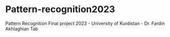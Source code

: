 # Pattern-recognition2023
Pattern Recognition Final project 2023 - University of Kurdistan - Dr. Fardin Akhlaghian Tab

